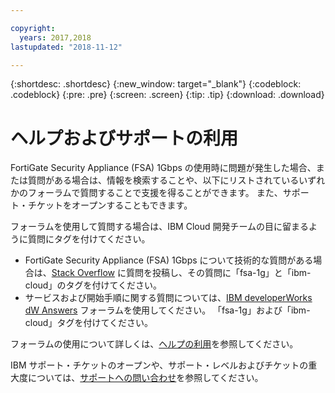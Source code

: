 ```yaml
---

copyright:
  years: 2017,2018
lastupdated: "2018-11-12"

---
```


{:shortdesc: .shortdesc}
{:new_window: target="_blank"}
{:codeblock: .codeblock}
{:pre: .pre}
{:screen: .screen}
{:tip: .tip}
{:download: .download}

# ヘルプおよびサポートの利用

FortiGate Security Appliance (FSA) 1Gbps の使用時に問題が発生した場合、または質問がある場合は、情報を検索することや、以下にリストされているいずれかのフォーラムで質問することで支援を得ることができます。 また、サポート・チケットをオープンすることもできます。

フォーラムを使用して質問する場合は、IBM Cloud 開発チームの目に留まるように質問にタグを付けてください。

* FortiGate Security Appliance (FSA) 1Gbps について技術的な質問がある場合は、[Stack Overflow](https://stackoverflow.com/search?q=fsa-1g+ibm-cloud) に質問を投稿し、その質問に「fsa-1g」と「ibm-cloud」のタグを付けてください。
* サービスおよび開始手順に関する質問については、[IBM developerWorks dW Answers](https://developer.ibm.com/answers/topics/fsa-1g.html?smartspace=ibm-cloud) フォーラムを使用してください。 「fsa-1g」および「ibm-cloud」タグを付けてください。

フォーラムの使用について詳しくは、[ヘルプの利用](/docs/support/index.html#getting-help)を参照してください。

IBM サポート・チケットのオープンや、サポート・レベルおよびチケットの重大度については、[サポートへの問い合わせ](/docs/support/index.html#contacting-support)を参照してください。
